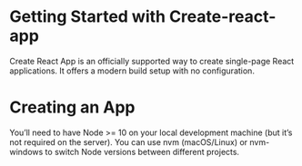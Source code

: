 # Getting Started with Create-react-app
Create React App is an officially supported way to create single-page React applications. It offers a modern build setup with no configuration.
# Creating an App
You’ll need to have Node >= 10 on your local development machine (but it’s not required on the server). You can use nvm (macOS/Linux) or nvm-windows to switch Node versions between different projects.
